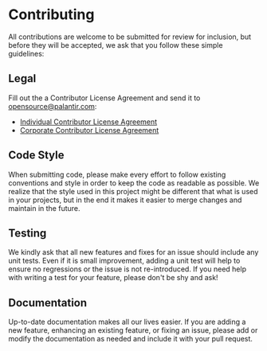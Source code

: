 Contributing
============
All contributions are welcome to be submitted for review for inclusion, but before they will be accepted, we ask that
you follow these simple guidelines:


Legal
-----
Fill out the a Contributor License Agreement and send it to opensource@palantir.com:

- [Individual Contributor License Agreement](cla/palantir_individual_cla.pdf?raw=true)
- [Corporate Contributor License Agreement](cla/palantir_corporate_cla.pdf?raw=true)


Code Style
----------
When submitting code, please make every effort to follow existing conventions and style in order to keep the code as
readable as possible. We realize that the style used in this project might be different that what is used in your
projects, but in the end it makes it easier to merge changes and maintain in the future.


Testing
-------
We kindly ask that all new features and fixes for an issue should include any unit tests. Even if it is small
improvement, adding a unit test will help to ensure no regressions or the issue is not re-introduced. If you need help
with writing a test for your feature, please don't be shy and ask!


Documentation
-------------
Up-to-date documentation makes all our lives easier. If you are adding a new feature, enhancing an existing feature, or
fixing an issue, please add or modify the documentation as needed and include it with your pull request.
